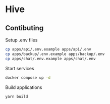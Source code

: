 # Hive

## Contibuting

Setup .env files

```sh
cp apps/api/.env.example apps/api/.env
cp apps/backup/.env.example apps/backup/.env
cp apps/chat/.env.example apps/chat/.env
```

Start services

```sh
docker compose up -d
```

Build applications

```sh
yarn build
```
